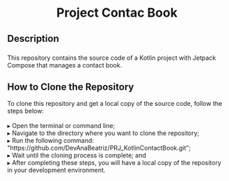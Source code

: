 <h1 align="center">Project Contac Book</h1>

###

<h2 align="left">Description</h2>

###

<p align="left">This repository contains the source code of a Kotlin project with Jetpack Compose that manages a contact book.</p>


<h2 align="left">How to Clone the Repository</h2>

<p align="left">To clone this repository and get a local copy of the source code, follow the steps below:<br><br>▸ Open the terminal or command line;<br>▸ Navigate to the directory where you want to clone the repository;<br>▸ Run the following command: "https://github.com/DevAnaBeatriz/PRJ_KotlinContactBook.git";<br>▸ Wait until the cloning process is complete; and<br>▸ After completing these steps, you will have a local copy of the repository in your development environment.</p>

